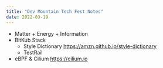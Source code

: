 ```yaml
---
title: "Dev Mountain Tech Fest Notes"
date: 2022-03-19
---
```


- Matter + Energy + Information
- BitKub Stack
  - Style Dictionary https://amzn.github.io/style-dictionary
  - TestRail
- eBPF & Cilium https://cilium.io